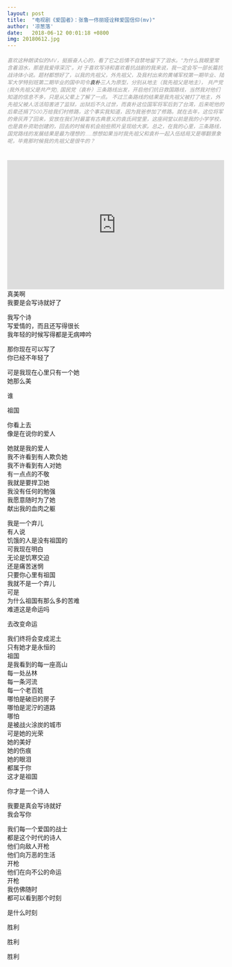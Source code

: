 ```yaml
---
layout: post
title:  "电视剧《爱国者》：张鲁一佟丽娅诠释爱国信仰(mv)"
author: '凉葱落'
date:   2018-06-12 00:01:18 +0800
img: 20180612.jpg
---
```

<h5 style="color:#999; font-size:12px;font-weight:300">喜欢这种朗读似的MV，挺振奋人心的，看了它之后情不自禁地留下了泪水。“为什么我眼里常含着泪水，那是我爱得深沉”。对 于喜欢写诗和喜欢看抗战剧的我来说，我一定会写一部长篇抗战诗体小说。题材都想好了，以我的先祖父，外先祖父，及我村出来的黄埔军校第一期毕业、陆军大学特别班第二期毕业的国中司令<a href="https://baike.baidu.com/item/%E8%A2%81%E6%9C%B4/2579480?fr=aladdin" style="text-decoration:none; color:#333; font-weight:400">袁朴</a>三人为原型，分别从地主（我先祖父是地主）， 共产党(我外先祖父是共产党), 国民党（袁朴）三条路线出发，开启他们抗日救国路线，当然我对他们知道的信息不多，只是从父辈上了解了一点。 不过三条路线的结果是我先祖父被打了地主，外先祖父被人活活陷害进了监狱，出狱后不久过世，而袁朴这位国军将军后到了台湾，后来呢他的后辈还捐了500万给我们村修路，这个事实我知道，因为我爸参加了修路。就在去年，这位将军的骨灰弄了回来，安放在我们村最富有古典意义的袁氏祠堂里，这座祠堂以前是我的小学学校，也是袁朴资助创建的，回去的时候有机会拍些照片呈现给大家。总之，在我的心里，三条路线，国党路线的发展结果是最为理想的.....想想如果当时我先祖父和袁朴一起入伍结局又是哪翻景象呢，毕竟那时候我的先祖父是很牛的？</h5>
<br>
<iframe frameborder="0" width="100%" style="min-height:300px; width:100%; border:none;" src="https://v.qq.com/iframe/player.html?vid=f0026ojdu9j&tiny=0&auto=0" allowfullscreen></iframe>
真美啊<br>
我要是会写诗就好了<br>

我写个诗<br>
写爱情的，而且还写得很长<br>
我年轻的时候写得都是无病呻吟<br>

那你现在可以写了<br>
你已经不年轻了<br>

可是我现在心里只有一个她<br>
她那么美<br>

谁<br>

祖国<br>

你看上去<br>
像是在说你的爱人<br>

她就是我的爱人<br>
我不许看到有人欺负她<br>
我不许看到有人对她<br>
有一点点的不敬<br>
我就是要捍卫她<br>
我没有任何的勉强<br>
我愿意随时为了她<br>
献出我的血肉之躯<br>

我是一个弃儿<br>
有人说<br>
饥饿的人是没有祖国的<br>
可我现在明白<br>
无论是饥寒交迫<br>
还是痛苦迷惘<br>
只要你心里有祖国<br>
我就不是一个弃儿<br>
可是<br>
为什么祖国有那么多的苦难<br>
难道这是命运吗<br>

去改变命运<br>

我们终将会变成泥土<br>
只有她才是永恒的<br>
祖国<br>
是我看到的每一座高山<br>
每一处丛林<br>
每一条河流<br>
每一个老百姓<br>
哪怕是破旧的房子<br>
哪怕是泥泞的道路<br>
哪怕<br>
是被战火涂炭的城市<br>
可是她的光荣<br>
她的美好<br>
她的伤痕<br>
她的眼泪<br>
都属于你<br>
这才是祖国<br>

你才是一个诗人<br>

我要是真会写诗就好<br>
我会写你<br>

我们每一个爱国的战士<br>
都是这个时代的诗人<br>
他们向敌人开枪<br>
他们向万恶的生活<br>
开枪<br>
他们在向不公的命运<br>
开枪<br>
我仿佛随时<br>
都可以看到那个时刻<br>

是什么时刻<br>

胜利<br>

胜利<br>

胜利<br>
